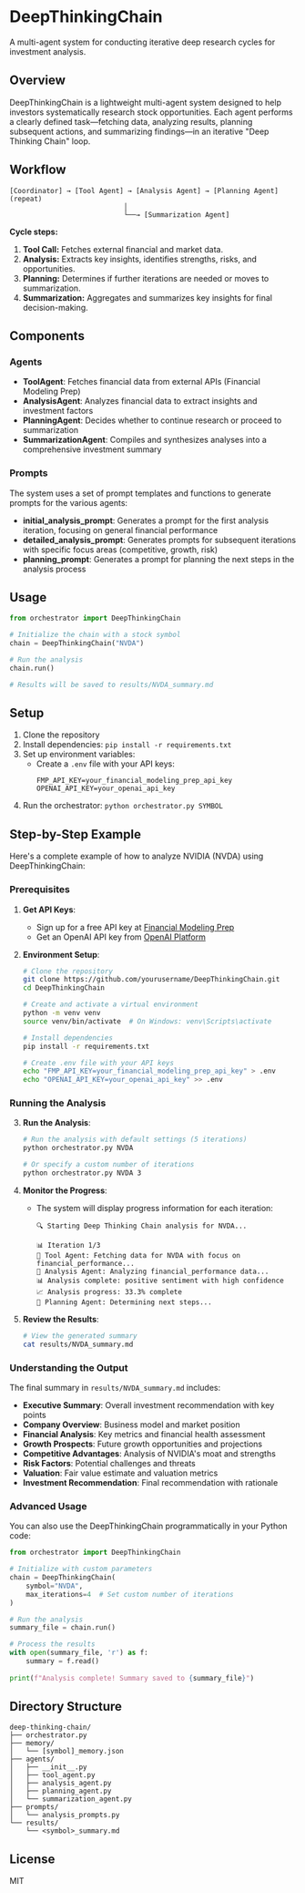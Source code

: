 # DeepThinkingChain

A multi-agent system for conducting iterative deep research cycles for investment analysis.

## Overview

DeepThinkingChain is a lightweight multi-agent system designed to help investors systematically research stock opportunities. Each agent performs a clearly defined task—fetching data, analyzing results, planning subsequent actions, and summarizing findings—in an iterative "Deep Thinking Chain" loop.

## Workflow

```
[Coordinator] → [Tool Agent] → [Analysis Agent] → [Planning Agent] (repeat)
                            │
                            └──→ [Summarization Agent]
```

**Cycle steps:**
1. **Tool Call:** Fetches external financial and market data.
2. **Analysis:** Extracts key insights, identifies strengths, risks, and opportunities.
3. **Planning:** Determines if further iterations are needed or moves to summarization.
4. **Summarization:** Aggregates and summarizes key insights for final decision-making.

## Components

### Agents

- **ToolAgent**: Fetches financial data from external APIs (Financial Modeling Prep)
- **AnalysisAgent**: Analyzes financial data to extract insights and investment factors
- **PlanningAgent**: Decides whether to continue research or proceed to summarization
- **SummarizationAgent**: Compiles and synthesizes analyses into a comprehensive investment summary

### Prompts

The system uses a set of prompt templates and functions to generate prompts for the various agents:

- **initial_analysis_prompt**: Generates a prompt for the first analysis iteration, focusing on general financial performance
- **detailed_analysis_prompt**: Generates prompts for subsequent iterations with specific focus areas (competitive, growth, risk)
- **planning_prompt**: Generates a prompt for planning the next steps in the analysis process

## Usage

```python
from orchestrator import DeepThinkingChain

# Initialize the chain with a stock symbol
chain = DeepThinkingChain("NVDA")

# Run the analysis
chain.run()

# Results will be saved to results/NVDA_summary.md
```

## Setup

1. Clone the repository
2. Install dependencies: `pip install -r requirements.txt`
3. Set up environment variables:
   - Create a `.env` file with your API keys:
     ```
     FMP_API_KEY=your_financial_modeling_prep_api_key
     OPENAI_API_KEY=your_openai_api_key
     ```
4. Run the orchestrator: `python orchestrator.py SYMBOL`

## Step-by-Step Example

Here's a complete example of how to analyze NVIDIA (NVDA) using DeepThinkingChain:

### Prerequisites

1. **Get API Keys**:
   - Sign up for a free API key at [Financial Modeling Prep](https://financialmodelingprep.com/developer/docs/)
   - Get an OpenAI API key from [OpenAI Platform](https://platform.openai.com/api-keys)

2. **Environment Setup**:
   ```bash
   # Clone the repository
   git clone https://github.com/yourusername/DeepThinkingChain.git
   cd DeepThinkingChain
   
   # Create and activate a virtual environment
   python -m venv venv
   source venv/bin/activate  # On Windows: venv\Scripts\activate
   
   # Install dependencies
   pip install -r requirements.txt
   
   # Create .env file with your API keys
   echo "FMP_API_KEY=your_financial_modeling_prep_api_key" > .env
   echo "OPENAI_API_KEY=your_openai_api_key" >> .env
   ```

### Running the Analysis

3. **Run the Analysis**:
   ```bash
   # Run the analysis with default settings (5 iterations)
   python orchestrator.py NVDA
   
   # Or specify a custom number of iterations
   python orchestrator.py NVDA 3
   ```

4. **Monitor the Progress**:
   - The system will display progress information for each iteration:
     ```
     🔍 Starting Deep Thinking Chain analysis for NVDA...
     
     📊 Iteration 1/3
     🔧 Tool Agent: Fetching data for NVDA with focus on financial_performance...
     🧠 Analysis Agent: Analyzing financial_performance data...
     📊 Analysis complete: positive sentiment with high confidence
     📈 Analysis progress: 33.3% complete
     📝 Planning Agent: Determining next steps...
     ```

5. **Review the Results**:
   ```bash
   # View the generated summary
   cat results/NVDA_summary.md
   ```

### Understanding the Output

The final summary in `results/NVDA_summary.md` includes:

- **Executive Summary**: Overall investment recommendation with key points
- **Company Overview**: Business model and market position
- **Financial Analysis**: Key metrics and financial health assessment
- **Growth Prospects**: Future growth opportunities and projections
- **Competitive Advantages**: Analysis of NVIDIA's moat and strengths
- **Risk Factors**: Potential challenges and threats
- **Valuation**: Fair value estimate and valuation metrics
- **Investment Recommendation**: Final recommendation with rationale

### Advanced Usage

You can also use the DeepThinkingChain programmatically in your Python code:

```python
from orchestrator import DeepThinkingChain

# Initialize with custom parameters
chain = DeepThinkingChain(
    symbol="NVDA",
    max_iterations=4  # Set custom number of iterations
)

# Run the analysis
summary_file = chain.run()

# Process the results
with open(summary_file, 'r') as f:
    summary = f.read()
    
print(f"Analysis complete! Summary saved to {summary_file}")
```

## Directory Structure

```
deep-thinking-chain/
├── orchestrator.py
├── memory/
│   └── [symbol]_memory.json
├── agents/
│   ├── __init__.py
│   ├── tool_agent.py
│   ├── analysis_agent.py
│   ├── planning_agent.py
│   └── summarization_agent.py
├── prompts/
│   └── analysis_prompts.py
└── results/
    └── <symbol>_summary.md
```

## License

MIT
